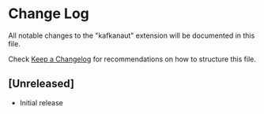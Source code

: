 # Change Log

All notable changes to the "kafkanaut" extension will be documented in this file.

Check [Keep a Changelog](http://keepachangelog.com/) for recommendations on how to structure this file.

## [Unreleased]

- Initial release
